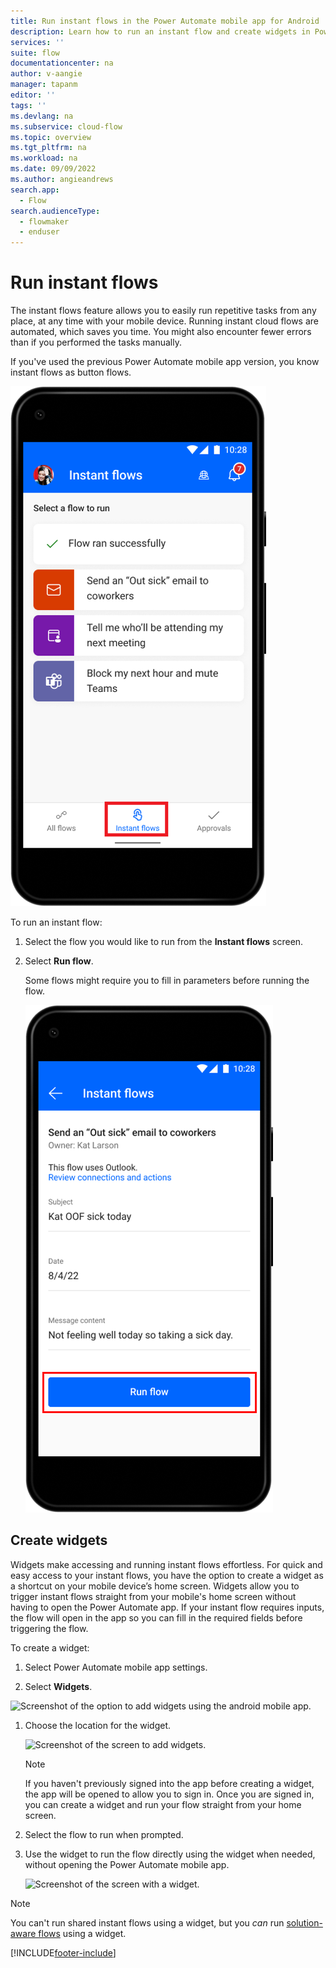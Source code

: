 ```yaml
---
title: Run instant flows in the Power Automate mobile app for Android | Microsoft Docs
description: Learn how to run an instant flow and create widgets in Power Automate mobile app for Android.
services: ''
suite: flow
documentationcenter: na
author: v-aangie
manager: tapanm
editor: ''
tags: ''
ms.devlang: na
ms.subservice: cloud-flow
ms.topic: overview
ms.tgt_pltfrm: na
ms.workload: na
ms.date: 09/09/2022
ms.author: angieandrews
search.app: 
  - Flow
search.audienceType: 
  - flowmaker
  - enduser
---
```


# Run instant flows

The instant flows feature allows you to easily run repetitive tasks from any place, at any time with your mobile device. Running instant cloud flows are automated, which saves you time. You might also encounter fewer errors than if you performed the tasks manually.

If you've used the previous Power Automate mobile app version, you know instant flows as button flows.

![Screenshot of a list of instant flows.](media/instant-flows-1.png "List of instant flows")

To run an instant flow:

1. Select the flow you would like to run from the **Instant flows** screen.

1. Select **Run flow**.

    Some flows might require you to fill in parameters before running the flow.

    ![Screenshot of instant flows.](media/run-flow.png "Run instant flows")

## Create widgets

Widgets make accessing and running instant flows effortless. For quick and easy access to your instant flows, you have the option to create a widget as a shortcut on your mobile device’s home screen. Widgets allow you to trigger instant flows straight from your mobile's home screen without having to open the Power Automate app. If your instant flow requires inputs, the flow will open in the app so you can fill in the required fields before triggering the flow.

To create a widget:

1. Select Power Automate mobile app settings.

1. Select **Widgets**.

![Screenshot of the option to add widgets using the android mobile app.](android/widget.png "Create widgets to run flows effortlessly")

1. Choose the location for the widget.

    ![Screenshot of the screen to add widgets.](android/widget-place.png "Choose location for the widget")

    > [!NOTE]
    > If you haven't previously signed into the app before creating a widget, the app will be opened to allow you to sign in. Once you are signed in, you can create a widget and run your flow straight from your home screen.

1. Select the flow to run when prompted.

1. Use the widget to run the flow directly using the widget when needed, without opening the Power Automate mobile app.

      ![Screenshot of the screen with a widget.](android/widget-run.png "Select the widget to run flow")

> [!NOTE]
>You can't run shared instant flows using a widget, but you *can* run [solution-aware flows](../overview-solution-flows.md) using a widget.

[!INCLUDE[footer-include](../includes/footer-banner.md)]